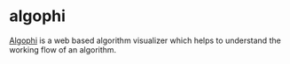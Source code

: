 # algophi

[Algophi](https://algophi.netlify.app) is a web based algorithm visualizer which helps to understand the working flow of an algorithm.
